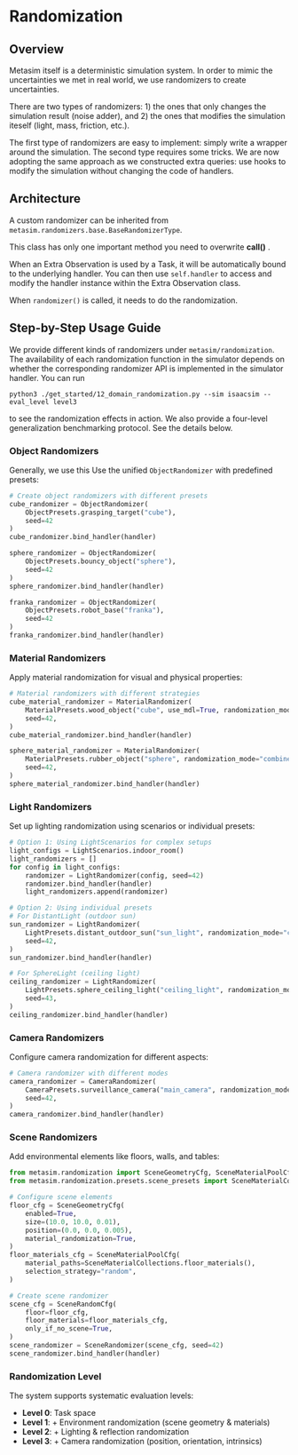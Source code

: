 # Randomization

## Overview
Metasim itself is a deterministic simulation system. In order to mimic the uncertainties we met in real world, we use randomizers to create uncertainties.

There are two types of randomizers: 1) the ones that only changes the simulation result (noise adder), and 2) the ones that modifies the simulation iteself (light, mass, friction, etc.).

The first type of randomizers are easy to implement: simply write a wrapper around the simulation. The second type requires some tricks. We are now adopting the same approach as we constructed extra queries: use hooks to modify the simulation without changing the code of handlers.

<!-- Every type 2 randomizers will be called at `reset()` of a simulation. -->

## Architecture

A custom randomizer can be inherited from `metasim.randomizers.base.BaseRandomizerType`.

This class has only one important method you need to overwrite **__call__()** .

When an Extra Observation is used by a Task, it will be automatically bound to the underlying handler. You can then use `self.handler` to access and modify the handler instance within the Extra Observation class.

When `randomizer()` is called, it needs to do the randomization.

<!-- **Currently, the automaticall execution of randomizers in a task pipelien is not implemented.** -->

## Step-by-Step Usage Guide
We provide different kinds of randomizers under `metasim/randomization`. The availability of each randomization function in the simulator depends on whether the corresponding randomizer API is implemented in the simulator handler. You can run 

```
python3 ./get_started/12_domain_randomization.py --sim isaacsim --eval_level level3
```

to see the randomization effects in action. We also provide a four-level generalization benchmarking protocol. See the details below.



### Object Randomizers
Generally, we use this 
Use the unified `ObjectRandomizer` with predefined presets:

```python
# Create object randomizers with different presets
cube_randomizer = ObjectRandomizer(
    ObjectPresets.grasping_target("cube"), 
    seed=42
)
cube_randomizer.bind_handler(handler)

sphere_randomizer = ObjectRandomizer(
    ObjectPresets.bouncy_object("sphere"), 
    seed=42
)
sphere_randomizer.bind_handler(handler)

franka_randomizer = ObjectRandomizer(
    ObjectPresets.robot_base("franka"), 
    seed=42
)
franka_randomizer.bind_handler(handler)
```

###  Material Randomizers

Apply material randomization for visual and physical properties:

```python
# Material randomizers with different strategies
cube_material_randomizer = MaterialRandomizer(
    MaterialPresets.wood_object("cube", use_mdl=True, randomization_mode="combined"),
    seed=42,
)
cube_material_randomizer.bind_handler(handler)

sphere_material_randomizer = MaterialRandomizer(
    MaterialPresets.rubber_object("sphere", randomization_mode="combined"),
    seed=42,
)
sphere_material_randomizer.bind_handler(handler)
```

### Light Randomizers

Set up lighting randomization using scenarios or individual presets:

```python
# Option 1: Using LightScenarios for complex setups
light_configs = LightScenarios.indoor_room()
light_randomizers = []
for config in light_configs:
    randomizer = LightRandomizer(config, seed=42)
    randomizer.bind_handler(handler)
    light_randomizers.append(randomizer)

# Option 2: Using individual presets
# For DistantLight (outdoor sun)
sun_randomizer = LightRandomizer(
    LightPresets.distant_outdoor_sun("sun_light", randomization_mode="combined"),
    seed=42,
)
sun_randomizer.bind_handler(handler)

# For SphereLight (ceiling light)
ceiling_randomizer = LightRandomizer(
    LightPresets.sphere_ceiling_light("ceiling_light", randomization_mode="combined"),
    seed=43,
)
ceiling_randomizer.bind_handler(handler)
```

### Camera Randomizers

Configure camera randomization for different aspects:

```python
# Camera randomizer with different modes
camera_randomizer = CameraRandomizer(
    CameraPresets.surveillance_camera("main_camera", randomization_mode="combined"),
    seed=42,
)
camera_randomizer.bind_handler(handler)
```

### Scene Randomizers

Add environmental elements like floors, walls, and tables:

```python
from metasim.randomization import SceneGeometryCfg, SceneMaterialPoolCfg, SceneRandomCfg
from metasim.randomization.presets.scene_presets import SceneMaterialCollections

# Configure scene elements
floor_cfg = SceneGeometryCfg(
    enabled=True,
    size=(10.0, 10.0, 0.01),
    position=(0.0, 0.0, 0.005),
    material_randomization=True,
)
floor_materials_cfg = SceneMaterialPoolCfg(
    material_paths=SceneMaterialCollections.floor_materials(),
    selection_strategy="random",
)

# Create scene randomizer
scene_cfg = SceneRandomCfg(
    floor=floor_cfg,
    floor_materials=floor_materials_cfg,
    only_if_no_scene=True,
)
scene_randomizer = SceneRandomizer(scene_cfg, seed=42)
scene_randomizer.bind_handler(handler)
```
### Randomization Level

The system supports systematic evaluation levels:

- **Level 0**: Task space 
- **Level 1**: + Environment randomization (scene geometry & materials)
- **Level 2**: + Lighting & reflection randomization 
- **Level 3**: + Camera randomization (position, orientation, intrinsics)

